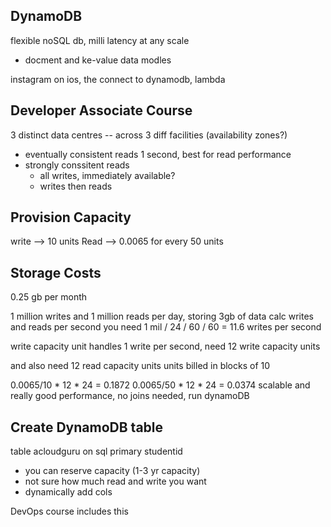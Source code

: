 ## DynamoDB
flexible noSQL db, milli latency at any scale
- docment and ke-value data modles

instagram on ios,
  the connect to dynamodb, lambda

## Developer Associate Course
3 distinct data centres -- across 3 diff facilities (availability zones?)
- eventually consistent reads
  1 second, best for read performance
- strongly conssitent reads
  - all writes, immediately available?
  - writes then reads

## Provision Capacity
  write --> 10 units
  Read --> 0.0065 for every 50 units

## Storage Costs
  0.25 gb per month

1 million writes and 1 million reads per day, storing 3gb of data
  calc writes and reads per second you need
  1 mil / 24 / 60 / 60 = 11.6 writes per second

write capacity unit handles 1 write per second, need 12 write capacity units

and also need 12 read capacity units
units billed in blocks of 10

0.0065/10 * 12 * 24 = 0.1872
0.0065/50 * 12 * 24 = 0.0374
  scalable and really good performance, no joins needed, run dynamoDB

## Create DynamoDB table
table acloudguru on sql
primary studentid
  - you can reserve capacity (1-3 yr capacity)
  - not sure how much read and write you want
  - dynamically add cols

DevOps course includes this



